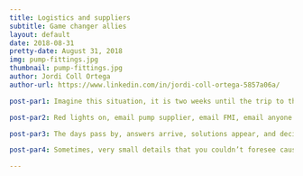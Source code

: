 ```yaml
---
title: Logistics and suppliers
subtitle: Game changer allies
layout: default
date: 2018-08-31
pretty-date: August 31, 2018
img: pump-fittings.jpg
thumbnail: pump-fittings.jpg
author: Jordi Coll Ortega
author-url: https://www.linkedin.com/in/jordi-coll-ortega-5857a06a/

post-par1: Imagine this situation, it is two weeks until the trip to the Finnish Meteorological Institute (a one-time chance to realize a set of multisystem integration tests for 5 days), we start working with the pump tubing for the level 1 of our pneumatic system and a question arise. Are these plastic fittings (the ones that came by default with the pump) good enough to ensure a proper sealing?

post-par2: Red lights on, email pump supplier, email FMI, email anyone that could get any insight about the situation, cry, pray, stress, two weeks (that fittings were literally dancing over the plastic tubes).

post-par3: The days pass by, answers arrive, solutions appear, and decisions are taken. We need to order extra metal fittings, wait for the shipping to arrive here, in Kiruna (the bottom of the world), and hope they will fit properly. Oh wait! But these extra fittings will make the pump bigger, will this affect the distribution of the elements inside the structure? Yes, of course, the space was designed for a specific situation. PANIC. Distribution changes, fittings changes, new stuff required. Then, is when you realise how much important are good allies to achieve success in a project.

post-par4: Sometimes, very small details that you couldn’t foresee cause a ripple effect all over the experiment that may become into big changes and many hours of work. Now, it is one week until the Global testing in FMI, all the components arrived safe and sound and, as you could see in the picture, everything fits perfect!! Thank you very much to Swagelok, our suppliers for all the pneumatic fittings, for all their patience and support, and specially for their efficiency in providing solutions under pressure and with very tight timings.

---
```


